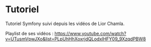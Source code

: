 # Tutoriel
Tutoriel Symfony suivi depuis les vidéos de Lior Chamla. 

Playlist de ses vidéos :
https://www.youtube.com/watch?v=UTusmVpwJXo&list=PLpUhHhXoxrjdQLodxlHFY09_9XzqdPBW8
